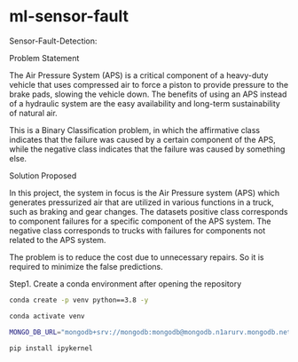 # ml-sensor-fault
Sensor-Fault-Detection:


Problem Statement

The Air Pressure System (APS) is a critical component of a heavy-duty vehicle that uses compressed air to force a piston to provide pressure to the brake pads, slowing the vehicle down. The benefits of using an APS instead of a hydraulic system are the easy availability and long-term sustainability of natural air.

This is a Binary Classification problem, in which the affirmative class indicates that the failure was caused by a certain component of the APS, while the negative class indicates that the failure was caused by something else.

Solution Proposed

In this project, the system in focus is the Air Pressure system (APS) which generates pressurized air that are utilized in various functions in a truck, such as braking and gear changes. The datasets positive class corresponds to component failures for a specific component of the APS system. The negative class corresponds to trucks with failures for components not related to the APS system.

The problem is to reduce the cost due to unnecessary repairs. So it is required to minimize the false predictions.

Step1. Create a conda environment after opening the repository
``` bash
conda create -p venv python==3.8 -y
````
``` bash
conda activate venv
``` 
``` bash MongoDB URL.
MONGO_DB_URL="mongodb+srv://mongodb:mongodb@mongodb.n1arurv.mongodb.net/?retryWrites=true&w=majority"
````
```bash
pip install ipykernel 
```

